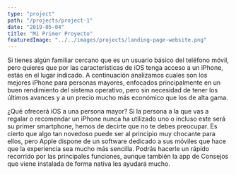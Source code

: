 ```yaml
---
type: "project"
path: "/projects/project-1"
date: "2019-05-04"
title: "Mi Primer Proyecto"
featuredImage: "../../images/projects/landing-page-website.png"
---
```

Si tienes algún familiar cercano que es un usuario básico del teléfono móvil, pero quieres que por las características de iOS tenga acceso a un iPhone, estás en el lugar indicado. A continuación analizamos cuales son los mejores iPhone para personas mayores, enfocados principalmente en un buen rendimiento del sistema operativo, pero sin necesidad de tener los últimos avances y a un precio mucho más económico que los de alta gama.

¿Qué ofrecerá iOS a una persona mayor?
Si la persona a la que vas a regalar o recomendar un iPhone nunca ha utilizado uno o incluso este será su primer smartphone, hemos de decirte que no te debes preocupar. Es cierto que algo tan novedoso puede ser al principio muy chocante para ellos, pero Apple dispone de un software dedicado a sus móviles que hace que la experiencia sea mucho más sencilla. Podrás hacerle un rápido recorrido por las principales funciones, aunque también la app de Consejos que viene instalada de forma nativa les ayudará mucho.